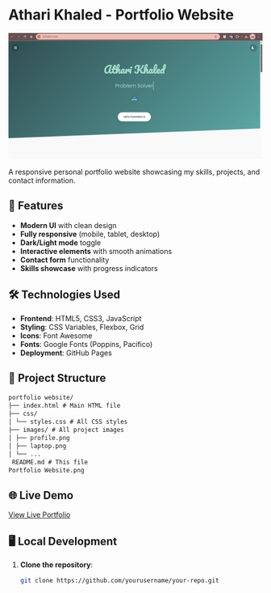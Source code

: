 # Athari Khaled - Portfolio Website

![Portfolio Screenshot](./Portfolio%20Website.png)

A responsive personal portfolio website showcasing my skills, projects, and contact information.

## 🚀 Features

- **Modern UI** with clean design
- **Fully responsive** (mobile, tablet, desktop)
- **Dark/Light mode** toggle
- **Interactive elements** with smooth animations
- **Contact form** functionality
- **Skills showcase** with progress indicators

## 🛠 Technologies Used

- **Frontend**: HTML5, CSS3, JavaScript
- **Styling**: CSS Variables, Flexbox, Grid
- **Icons**: Font Awesome
- **Fonts**: Google Fonts (Poppins, Pacifico)
- **Deployment**: GitHub Pages

## 📂 Project Structure
```
portfolio website/
├── index.html # Main HTML file
├── css/
│ └── styles.css # All CSS styles
├── images/ # All project images
│ ├── profile.png
│ ├── laptop.png
│ └── ...
 README.md # This file
Portfolio Website.png
```


## 🌐 Live Demo

[View Live Portfolio](https://athari22.github.io/Athari-Khaled---Portfolio/)<!-- Update with your link -->

## 🖥️ Local Development

1. **Clone the repository**:
   ```bash
   git clone https://github.com/yourusername/your-repo.git
   
